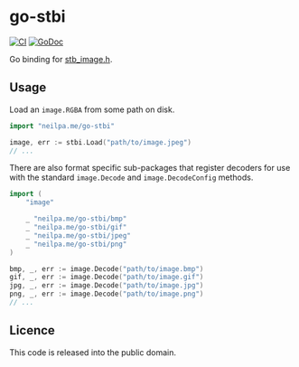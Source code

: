# go-stbi

[![CI](https://github.com/neilpa/go-stbi/workflows/CI/badge.svg)](https://github.com/neilpa/go-stbi/actions/)
[![GoDoc](https://godoc.org/neilpa.me/go-stbi?status.svg)](https://godoc.org/neilpa.me/go-stbi)

Go binding for [stb_image.h][].

## Usage

Load an `image.RGBA` from some path on disk.

```go
import "neilpa.me/go-stbi"

image, err := stbi.Load("path/to/image.jpeg")
// ...
```

There are also format specific sub-packages that register decoders for use
with the standard `image.Decode` and `image.DecodeConfig` methods.

```go
import (
    "image"

    _ "neilpa.me/go-stbi/bmp"
    _ "neilpa.me/go-stbi/gif"
    _ "neilpa.me/go-stbi/jpeg"
    _ "neilpa.me/go-stbi/png"
)

bmp, _, err := image.Decode("path/to/image.bmp")
gif, _, err := image.Decode("path/to/image.gif")
jpg, _, err := image.Decode("path/to/image.jpg")
png, _, err := image.Decode("path/to/image.png")
// ...
```

## Licence

This code is released into the public domain.

[stb_image.h]: https://github.com/nothings/stb/blob/f67165c2bb2af3060ecae7d20d6f731173485ad0/stb_image.h
